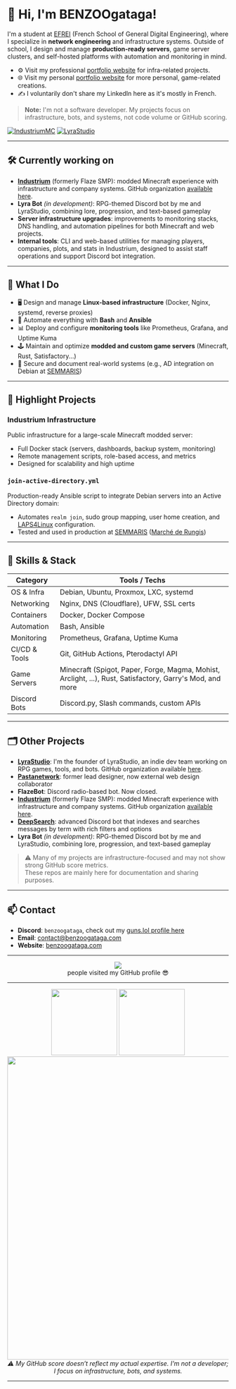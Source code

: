 # 👋 Hi, I'm BENZOOgataga!

I'm a student at [EFREI](https://efrei.fr/) (French School of General Digital Engineering), where I specialize in **network engineering** and infrastructure systems. Outside of school, I design and manage **production-ready servers**, game server clusters, and self-hosted platforms with automation and monitoring in mind.

- ⚙️ Visit my professional [portfolio website](https://benzoogataga.com/) for infra-related projects.
- 🌐 Visit my personal [portfolio website](https://benzoogataga.com/) for more personal, game-related creations.
- ✍️ I voluntarily don't share my LinkedIn here as it's mostly in French.
> **Note:** I'm not a software developer. My projects focus on infrastructure, bots, and systems, not code volume or GitHub scoring.

[![IndustriumMC](https://img.shields.io/badge/org-IndustriumMC-blue?logo=github)](https://github.com/IndustriumMC)
[![LyraStudio](https://img.shields.io/badge/org-LyraStudio-purple?logo=github)](https://github.com/LyraDevStudio)

---

## 🛠️ Currently working on

- **[Industrium](https://industrium.net)** (formerly Flaze SMP): modded Minecraft experience with infrastructure and company systems. GitHub organization [available here](https://github.com/IndustriumMC).
- **Lyra Bot** *(in development)*: RPG-themed Discord bot by me and LyraStudio, combining lore, progression, and text-based gameplay
- **Server infrastructure upgrades**: improvements to monitoring stacks, DNS handling, and automation pipelines for both Minecraft and web projects.
- **Internal tools**: CLI and web-based utilities for managing players, companies, plots, and stats in Industrium, designed to assist staff operations and support Discord bot integration.

---

## 💼 What I Do

- 🖥️ Design and manage **Linux-based infrastructure** (Docker, Nginx, systemd, reverse proxies)
- 🔧 Automate everything with **Bash** and **Ansible**
- 📊 Deploy and configure **monitoring tools** like Prometheus, Grafana, and Uptime Kuma
- 🕹️ Maintain and optimize **modded and custom game servers** (Minecraft, Rust, Satisfactory...)
- 🔐 Secure and document real-world systems (e.g., AD integration on Debian at [SEMMARIS](https://www.rungisinternational.com/decouvrir/missions))

---

## 🧪 Highlight Projects

### Industrium Infrastructure  
Public infrastructure for a large-scale Minecraft modded server:
- Full Docker stack (servers, dashboards, backup system, monitoring)
- Remote management scripts, role-based access, and metrics
- Designed for scalability and high uptime

### `join-active-directory.yml`  
Production-ready Ansible script to integrate Debian servers into an Active Directory domain:
- Automates `realm join`, sudo group mapping, user home creation, and [LAPS4Linux](https://github.com/schorschii/LAPS4LINUX) configuration.
- Tested and used in production at [SEMMARIS](https://www.rungisinternational.com/decouvrir/missions) ([Marché de Rungis](https://www.rungisinternational.com/))

---

## 🧠 Skills & Stack

| Category        | Tools / Techs                                     |
|----------------|----------------------------------------------------|
| OS & Infra      | Debian, Ubuntu, Proxmox, LXC, systemd              |
| Networking      | Nginx, DNS (Cloudflare), UFW, SSL certs            |
| Containers      | Docker, Docker Compose                            |
| Automation      | Bash, Ansible                                     |
| Monitoring      | Prometheus, Grafana, Uptime Kuma                  |
| CI/CD & Tools   | Git, GitHub Actions, Pterodactyl API               |
| Game Servers    | Minecraft (Spigot, Paper, Forge, Magma, Mohist, Arclight, ...), Rust, Satisfactory, Garry's Mod, and more |
| Discord Bots    | Discord.py, Slash commands, custom APIs  |

---

## 🗂️ Other Projects

- **[LyraStudio](https://lyra.benzoogataga.com)**: I'm the founder of LyraStudio, an indie dev team working on RPG games, tools, and bots. GitHub organization available [here](https://github.com/LyraDevStudio).
- **[Pastanetwork](https://pastanetwork.com)**: former lead designer, now external web design collaborator
- **FlazeBot**: Discord radio-based bot. Now closed.
- **[Industrium](https://industrium.net)** (formerly Flaze SMP): modded Minecraft experience with infrastructure and company systems. GitHub organization [available here](https://github.com/IndustriumMC).
- **[DeepSearch](https://github.com/BENZOOgataga/DeepSearch/)**: advanced Discord bot that indexes and searches messages by term with rich filters and options
- **Lyra Bot** *(in development)*: RPG-themed Discord bot by me and LyraStudio, combining lore, progression, and text-based gameplay

> ⚠️ Many of my projects are infrastructure-focused and may not show strong GitHub score metrics.  
> These repos are mainly here for documentation and sharing purposes.

---

## 📫 Contact

- **Discord**: `benzoogataga`, check out my [guns.lol profile here](https://guns.lol/benzoogataga)
- **Email**: [contact@benzoogataga.com](mailto:contact@benzoogataga.com)
- **Website**: [benzoogataga.com](https://benzoogataga.com)

---

<p align="center">
  <img src="https://profile-counter.glitch.me/BENZOOgataga/count.svg"><br>
  people visited my GitHub profile 😎
</p>

---

<p align="center">
  <img height=150 src="https://github-readme-stats.vercel.app/api?username=BENZOOgataga&show_icons=true&theme=react&border_color=61dafb&hide_border=true">
  <img height=150 src="https://github-readme-stats.vercel.app/api/top-langs/?username=BENZOOgataga&hide=c%23,powershell,Mathematica,Ruby,Objective-C,Objective-C%2b%2b,Cuda&title_color=61dafb&text_color=ffffff&icon_color=61dafb&bg_color=20232a&langs_count=8&layout=compact&border_color=61dafb&hide_border=true&size_weight=0.5&count_weight=0.5"><br>
  <img src="https://github-readme-activity-graph.vercel.app/graph?username=BENZOOgataga&theme=react-dark&bg_color=20232a&hide_border=true" width=688><br>
  <i>⚠️ My GitHub score doesn’t reflect my actual expertise. I'm not a developer; I focus on infrastructure, bots, and systems.</i>
</p>
  
---
